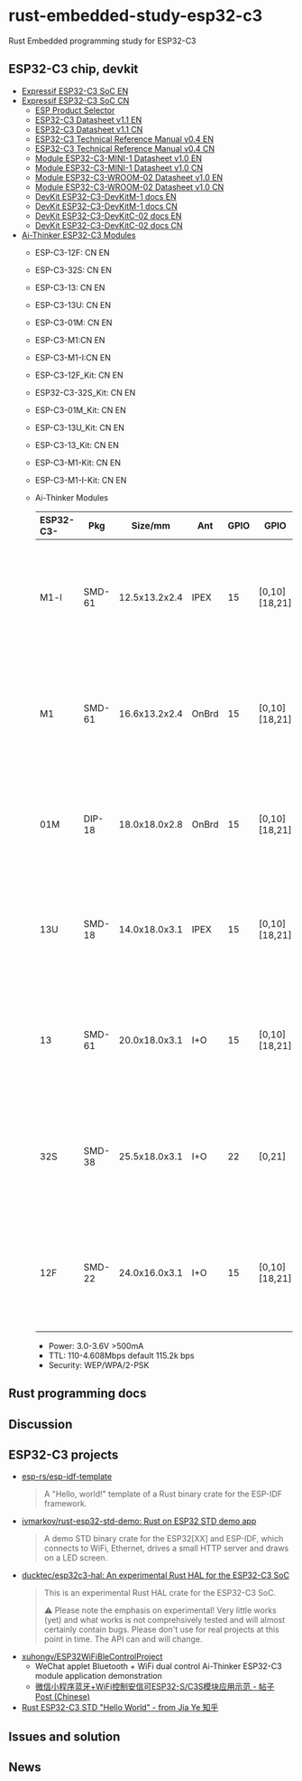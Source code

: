 # rust-embedded-study-esp32-c3
Rust Embedded programming study for ESP32-C3

## ESP32-C3 chip, devkit
* [Expressif ESP32-C3 SoC EN](https://www.espressif.com/en/products/socs/esp32-c3)
* [Expressif ESP32-C3 SoC CN](https://www.espressif.com/zh-hans/products/socs/esp32-c3)
  - [ESP Product Selector](https://products.espressif.com/#/product-selector)
  - [ESP32-C3 Datasheet v1.1 EN](https://www.espressif.com/sites/default/files/documentation/esp32-c3_datasheet_en.pdf)
  - [ESP32-C3 Datasheet v1.1 CN](https://www.espressif.com/sites/default/files/documentation/esp32-c3_datasheet_cn.pdf)
  - [ESP32­-C3 Technical Reference Manual v0.4 EN](https://www.espressif.com/sites/default/files/documentation/esp32-c3_technical_reference_manual_en.pdf)
  - [ESP32-­C3 Technical Reference Manual v0.4 CN](https://www.espressif.com/sites/default/files/documentation/esp32-c3_technical_reference_manual_cn.pdf)
  - [Module ESP32-C3-MINI-1 Datasheet v1.0 EN](https://www.espressif.com/sites/default/files/documentation/esp32-c3-mini-1_datasheet_en.pdf)
  - [Module ESP32-C3-MINI-1 Datasheet v1.0 CN](https://www.espressif.com/sites/default/files/documentation/esp32-c3-mini-1_datasheet_cn.pdf)
  - [Module ESP32-C3-WROOM-02 Datasheet v1.0 EN](https://www.espressif.com/sites/default/files/documentation/esp32-c3-wroom-02_datasheet_en.pdf)
  - [Module ESP32-C3-WROOM-02 Datasheet v1.0 CN](https://www.espressif.com/sites/default/files/documentation/esp32-c3-wroom-02_datasheet_cn.pdf)
  - [DevKit ESP32-C3-DevKitM-1 docs EN](https://docs.espressif.com/projects/esp-idf/en/latest/esp32c3/hw-reference/esp32c3/user-guide-devkitm-1.html)
  - [DevKit ESP32-C3-DevKitM-1 docs CN](https://docs.espressif.com/projects/esp-idf/zh_CN/latest/esp32c3/hw-reference/esp32c3/user-guide-devkitm-1.html)
  - [DevKit ESP32-C3-DevKitC-02 docs EN](https://docs.espressif.com/projects/esp-idf/en/latest/esp32c3/hw-reference/esp32c3/user-guide-devkitc-02.html)
  - [DevKit ESP32-C3-DevKitC-02 docs CN](https://docs.espressif.com/projects/esp-idf/zh_CN/latest/esp32c3/hw-reference/esp32c3/user-guide-devkitc-02.html)
* [Ai-Thinker ESP32-C3 Modules](https://docs.ai-thinker.com/en/esp32c3)
  - ESP-C3-12F: CN EN
  - ESP-C3-32S: CN EN
  - ESP-C3-13: CN EN
  - ESP-C3-13U: CN EN
  - ESP-C3-01M: CN EN
  - ESP-C3-M1:CN EN
  - ESP-C3-M1-I:CN EN 
  - ESP-C3-12F_Kit: CN EN
  - ESP32-C3-32S_Kit: CN EN
  - ESP-C3-01M_Kit: CN EN
  - ESP-C3-13U_Kit: CN EN
  - ESP-C3-13_Kit: CN EN
  - ESP-C3-M1-Kit: CN EN
  - ESP-C3-M1-I-Kit: CN EN

  - Ai-Thinker Modules

    ESP32-C3- | Pkg | Size/mm | Ant | GPIO | GPIO | GPIO | Flash
     :-- | -- | -- | -- | -- | -- | -- | -- 
    M1-l | SMD-61 | 12.5x13.2x2.4 | IPEX  | 15 | [0,10][18,21] | GPIO / ADC / UART / PWM / I2C / I2S / SPI | 4M (Int) 
    M1   | SMD-61 | 16.6x13.2x2.4 | OnBrd | 15 | [0,10][18,21] | GPIO / ADC / UART / PWM / I2C / I2S / SPI | 4M (Int)
    01M  | DIP-18 | 18.0x18.0x2.8 | OnBrd | 15 | [0,10][18,21] | GPIO / ADC / UART / PWM / I2C / I2S       | 4M (Int)
    13U  | SMD-18 | 14.0x18.0x3.1 | IPEX  | 15 | [0,10][18,21] | GPIO / ADC / UART / PWM / I2C / I2S       | 4M/2M (Int/Ext) 
    13   | SMD-61 | 20.0x18.0x3.1 | I+O   | 15 | [0,10][18,21] | GPIO / ADC / UART / PWM / I2C / I2S / SPI | 4M/2M (Int/Ext) 
    32S  | SMD-38 | 25.5x18.0x3.1 | I+O   | 22 | [0,21]        | GPIO / ADC / UART / PWM / I2C / I2S / SPI | 4M/2M (Int/Ext) 
    12F  | SMD-22 | 24.0x16.0x3.1 | I+O   | 15 | [0,10][18,21] | GPIO / ADC / UART / PWM / I2C / I2S / SPI | 4M/2M (Int/Ext) 

    * Power: 3.0-3.6V >500mA
    * TTL: 110-4.608Mbps default 115.2k bps
    * Security: WEP/WPA/2-PSK

## Rust programming docs


## Discussion


## ESP32-C3 projects
* [esp-rs/esp-idf-template](https://github.com/esp-rs/esp-idf-template)
  > A "Hello, world!" template of a Rust binary crate for the ESP-IDF framework.
* [ivmarkov/rust-esp32-std-demo: Rust on ESP32 STD demo app](https://github.com/ivmarkov/rust-esp32-std-demo)
  > A demo STD binary crate for the ESP32[XX] and ESP-IDF, which connects to WiFi, Ethernet, drives a small HTTP server and draws on a LED screen.
* [ducktec/esp32c3-hal: An experimental Rust HAL for the ESP32-C3 SoC](https://github.com/ducktec/esp32c3-hal)
  > This is an experimental Rust HAL crate for the ESP32-C3 SoC.
  > 
  > ⚠️ Please note the emphasis on experimental! Very little works (yet) and what works is not comprehsively tested and will almost certainly contain bugs. Please don't use for real projects at this point in time. The API can and will change.
* [xuhongv/ESP32WiFiBleControlProject](https://github.com/xuhongv/ESP32WiFiBleControlProject)
  - WeChat applet Bluetooth + WiFi dual control Ai-Thinker ESP32-C3 module application demonstration
  - [微信小程序蓝牙+WiFi控制安信可ESP32-S/C3S模块应用示范 - 帖子 Post (Chinese)](https://aithinker.blog.csdn.net/article/details/114983580)
* [Rust ESP32-C3 STD "Hello World" - from Jia Ye 知乎](https://zhuanlan.zhihu.com/p/428911351)
 
## Issues and solution


## News

